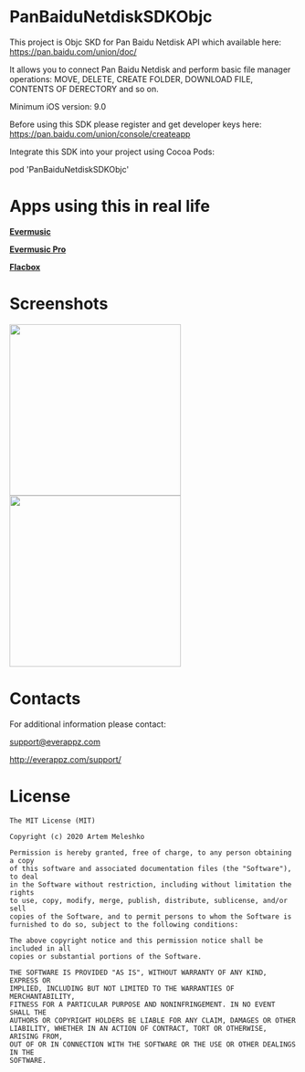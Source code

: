 # PanBaiduNetdiskSDKObjc

This project is Objc SKD for Pan Baidu Netdisk API which available here: https://pan.baidu.com/union/doc/

It allows you to connect Pan Baidu Netdisk and perform basic file manager operations: MOVE, DELETE, CREATE FOLDER, DOWNLOAD FILE, CONTENTS OF DERECTORY and so on.

Minimum iOS version: 9.0

Before using this SDK please register and get developer keys here: https://pan.baidu.com/union/console/createapp

Integrate this SDK into your project using Cocoa Pods:

pod 'PanBaiduNetdiskSDKObjc'

# Apps using this in real life

[**Evermusic**](https://itunes.apple.com/us/app/evermusic/id885367198?ls=1&mt=8)

[**Evermusic Pro**](https://itunes.apple.com/us/app/evermusic-pro/id905746421?ls=1&mt=8)

[**Flacbox**](https://apps.apple.com/us/app/flacbox-flac-player-equalizer/id1097564256)


 # Screenshots
 <img src="https://raw.githubusercontent.com/leshkoapps/PanBaiduNetdiskSDKObjc/main/Screenshots/login_screen.png" width="300"><img src="https://raw.githubusercontent.com/leshkoapps/PanBaiduNetdiskSDKObjc/main/Screenshots/folder_content.png" width="300">
 
# Contacts
 
 For additional information please contact: 
 
 
 support@everappz.com
 
 
 http://everappz.com/support/
 
# License

```
The MIT License (MIT)

Copyright (c) 2020 Artem Meleshko

Permission is hereby granted, free of charge, to any person obtaining a copy
of this software and associated documentation files (the "Software"), to deal
in the Software without restriction, including without limitation the rights
to use, copy, modify, merge, publish, distribute, sublicense, and/or sell
copies of the Software, and to permit persons to whom the Software is
furnished to do so, subject to the following conditions:

The above copyright notice and this permission notice shall be included in all
copies or substantial portions of the Software.

THE SOFTWARE IS PROVIDED "AS IS", WITHOUT WARRANTY OF ANY KIND, EXPRESS OR
IMPLIED, INCLUDING BUT NOT LIMITED TO THE WARRANTIES OF MERCHANTABILITY,
FITNESS FOR A PARTICULAR PURPOSE AND NONINFRINGEMENT. IN NO EVENT SHALL THE
AUTHORS OR COPYRIGHT HOLDERS BE LIABLE FOR ANY CLAIM, DAMAGES OR OTHER
LIABILITY, WHETHER IN AN ACTION OF CONTRACT, TORT OR OTHERWISE, ARISING FROM,
OUT OF OR IN CONNECTION WITH THE SOFTWARE OR THE USE OR OTHER DEALINGS IN THE
SOFTWARE.
```
